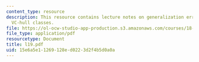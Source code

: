 ```yaml
---
content_type: resource
description: This resource contains lecture notes on generalization error bound for
  VC-hull classes.
file: https://ol-ocw-studio-app-production.s3.amazonaws.com/courses/18-465-topics-in-statistics-statistical-learning-theory-spring-2007/15e6a5e11269128ed0223d2f4b5d0a0a_l19.pdf
file_type: application/pdf
resourcetype: Document
title: l19.pdf
uid: 15e6a5e1-1269-128e-d022-3d2f4b5d0a0a
---
```

